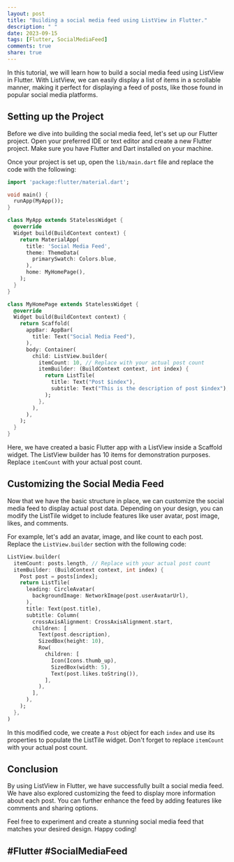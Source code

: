 ```yaml
---
layout: post
title: "Building a social media feed using ListView in Flutter."
description: " "
date: 2023-09-15
tags: [Flutter, SocialMediaFeed]
comments: true
share: true
---
```


In this tutorial, we will learn how to build a social media feed using ListView in Flutter. With ListView, we can easily display a list of items in a scrollable manner, making it perfect for displaying a feed of posts, like those found in popular social media platforms.

## Setting up the Project

Before we dive into building the social media feed, let's set up our Flutter project. Open your preferred IDE or text editor and create a new Flutter project. Make sure you have Flutter and Dart installed on your machine.

Once your project is set up, open the `lib/main.dart` file and replace the code with the following:

```dart
import 'package:flutter/material.dart';

void main() {
  runApp(MyApp());
}

class MyApp extends StatelessWidget {
  @override
  Widget build(BuildContext context) {
    return MaterialApp(
      title: 'Social Media Feed',
      theme: ThemeData(
        primarySwatch: Colors.blue,
      ),
      home: MyHomePage(),
    );
  }
}

class MyHomePage extends StatelessWidget {
  @override
  Widget build(BuildContext context) {
    return Scaffold(
      appBar: AppBar(
        title: Text("Social Media Feed"),
      ),
      body: Container(
        child: ListView.builder(
          itemCount: 10, // Replace with your actual post count
          itemBuilder: (BuildContext context, int index) {
            return ListTile(
              title: Text("Post $index"),
              subtitle: Text("This is the description of post $index"),
            );
          },
        ),
      ),
    );
  }
}
```

Here, we have created a basic Flutter app with a ListView inside a Scaffold widget. The ListView builder has 10 items for demonstration purposes. Replace `itemCount` with your actual post count.

## Customizing the Social Media Feed

Now that we have the basic structure in place, we can customize the social media feed to display actual post data. Depending on your design, you can modify the ListTile widget to include features like user avatar, post image, likes, and comments.

For example, let's add an avatar, image, and like count to each post. Replace the `ListView.builder` section with the following code:

```dart
ListView.builder(
  itemCount: posts.length, // Replace with your actual post count
  itemBuilder: (BuildContext context, int index) {
    Post post = posts[index];
    return ListTile(
      leading: CircleAvatar(
        backgroundImage: NetworkImage(post.userAvatarUrl),
      ),
      title: Text(post.title),
      subtitle: Column(
        crossAxisAlignment: CrossAxisAlignment.start,
        children: [
          Text(post.description),
          SizedBox(height: 10),
          Row(
            children: [
              Icon(Icons.thumb_up),
              SizedBox(width: 5),
              Text(post.likes.toString()),
            ],
          ),
        ],
      ),
    );
  },
)
```

In this modified code, we create a `Post` object for each `index` and use its properties to populate the ListTile widget. Don't forget to replace `itemCount` with your actual post count.

## Conclusion

By using ListView in Flutter, we have successfully built a social media feed. We have also explored customizing the feed to display more information about each post. You can further enhance the feed by adding features like comments and sharing options.

Feel free to experiment and create a stunning social media feed that matches your desired design. Happy coding!

## #Flutter #SocialMediaFeed